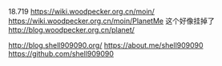 18.719
https://wiki.woodpecker.org.cn/moin/
https://wiki.woodpecker.org.cn/moin/PlanetMe
这个好像挂掉了 http://blog.woodpecker.org.cn/planet/

http://blog.shell909090.org/ https://about.me/shell909090 https://github.com/shell909090
